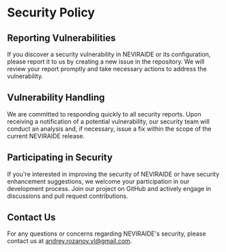 # Security Policy

## Reporting Vulnerabilities

If you discover a security vulnerability in NEVIRAIDE or its configuration, please report it to us by creating a new issue in the repository. We will review your report promptly and take necessary actions to address the vulnerability.

## Vulnerability Handling

We are committed to responding quickly to all security reports. Upon receiving a notification of a potential vulnerability, our security team will conduct an analysis and, if necessary, issue a fix within the scope of the current NEVIRAIDE release.

## Participating in Security

If you're interested in improving the security of NEVIRAIDE or have security enhancement suggestions, we welcome your participation in our development process. Join our project on GitHub and actively engage in discussions and pull request contributions.

## Contact Us

For any questions or concerns regarding NEVIRAIDE's security, please contact us at andrey.rozanov.vl@gmail.com.
